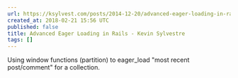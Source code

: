 ```yaml
---
url: https://ksylvest.com/posts/2014-12-20/advanced-eager-loading-in-rails
created_at: 2018-02-21 15:56 UTC
published: false
title: Advanced Eager Loading in Rails - Kevin Sylvestre
tags: []
---
```


Using window functions (partition) to eager_load "most recent post/comment" for a collection.
